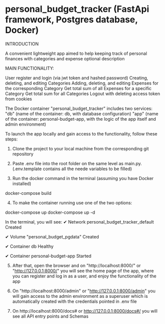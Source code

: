 # personal_budget_tracker (FastApi framework, Postgres database, Docker)

INTRODUCTION

A convenient lightweight app aimed to help keeping track of personal finances with categories and expense optional description

MAIN FUNCTIONALITY:

User register and login (via jwt token and hashed password)
Creating, deleting, and editing Categories
Adding, deleting, and editing Expenses for the corresponding Category
Get total sum of all Expenses for a specific Category
Get total sum for all Categories
Logout with deleting access token from cookies

The Docker container "personal_budget_tracker" includes two services:
"db" (name of the container: db, with database configuration)
"app" (name of the container: personal-budget-app, with the logic of the app itself and admin environment)

To launch the app locally and gain access to the functionality, follow these steps:

1. Clone the project to your local machine from the corresponding git repository

2. Paste .env file into the root folder on the same level as main.py.
(.env.template contains all the neede variables to be filled)

3.  Run the docker command in the terminal (assuming you have Docker installed)

docker-compose build

4. To make the container running use one of the two options:

docker-compose up
docker-compose up -d

In the terminal, you will see:
 ✔ Network personal_budget_tracker_default Created
 
 ✔ Volume "personal_budget_pgdata" Created
 
 ✔ Container db Healthy
 
 ✔ Container personal-budget-app Started

 5. After that, open the browser and on "http://localhost:8000/" or "http://127.0.0.1:8000/" you will see the home page of the app, where you can register and log in as a user, and enjoy the functionality of the app
 
 6. On "http://localhost:8000/admin" or "http://127.0.0.1:8000/admin" you will gain access to the admin environment as a superuser which is automatically created with the credentials pointed in .env file

 7. On http://localhost:8000/docs# or http://127.0.0.1:8000/docs#/ you will see all API entry points and Schemas
